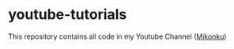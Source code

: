 # youtube-tutorials

This repository contains all code in my Youtube Channel (<a href="www.youtube.com/mikonku">Mikonku</a>)
